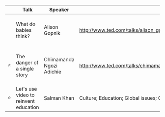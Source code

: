<star>|Talk|Speaker|URL|Tags
------|----|-------|---|----
      |What do babies think?|Alison Gopnik|http://www.ted.com/talks/alison_gopnik_what_do_babies_think|Brain; Children; Culture; Education; Psychology
:star:|The danger of a single story|Chimamanda Ngozi Adichie|http://www.ted.com/talks/chimamanda_adichie_the_danger_of_a_single_story|Africa; Book; Culture; Identity; Storytelling; Writing
:star:|Let's use video to reinvent education|Salman Khan|Culture; Education; Global issues; Online video
